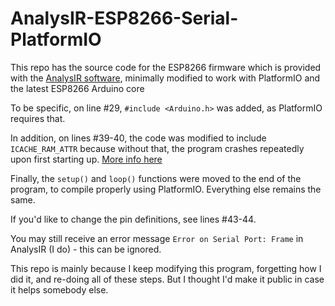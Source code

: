 # AnalysIR-ESP8266-Serial-PlatformIO
 This repo has the source code for the ESP8266 firmware which is provided with the [AnalysIR software](https://www.analysir.com/blog/get-analysir/), minimally modified to work with PlatformIO and the latest ESP8266 Arduino core

To be specific, on line #29, `#include <Arduino.h>` was added, as PlatformIO requires that.

In addition, on lines #39-40, the code was modified to include `ICACHE_RAM_ATTR` because without that, the program crashes repeatedly upon first starting up. [More info here](https://forum.arduino.cc/t/using-interrupts-with-a-node-mcu/591995/5)

Finally, the `setup()` and `loop()` functions were moved to the end of the program, to compile properly using PlatformIO. Everything else remains the same.

If you'd like to change the pin definitions, see lines #43-44. 

You may still receive an error message `Error on Serial Port: Frame` in AnalysIR (I do) - this can be ignored.

This repo is mainly because I keep modifying this program, forgetting how I did it, and re-doing all of these steps. But I thought I'd make it public in case it helps somebody else. 